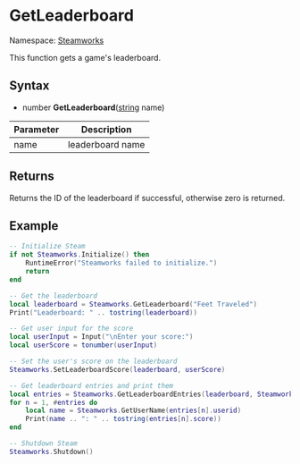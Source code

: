 # GetLeaderboard

Namespace: [Steamworks](Steamworks.md)

This function gets a game's leaderboard.

## Syntax

- number **GetLeaderboard**([string](https://www.lua.org/manual/5.4/manual.html#6.4) name)

| Parameter | Description |
|---|---|
| name | leaderboard name |

## Returns

Returns the ID of the leaderboard if successful, otherwise zero is returned.

## Example

```lua
-- Initialize Steam
if not Steamworks.Initialize() then
    RuntimeError("Steamworks failed to initialize.")
    return
end

-- Get the leaderboard
local leaderboard = Steamworks.GetLeaderboard("Feet Traveled")
Print("Leaderboard: " .. tostring(leaderboard))

-- Get user input for the score
local userInput = Input("\nEnter your score:")
local userScore = tonumber(userInput)

-- Set the user's score on the leaderboard
Steamworks.SetLeaderboardScore(leaderboard, userScore)

-- Get leaderboard entries and print them
local entries = Steamworks.GetLeaderboardEntries(leaderboard, Steamworks.LEADERBOARD_AROUNDUSER)
for n = 1, #entries do
    local name = Steamworks.GetUserName(entries[n].userid)
    Print(name .. ": " .. tostring(entries[n].score))
end

-- Shutdown Steam
Steamworks.Shutdown()
```
